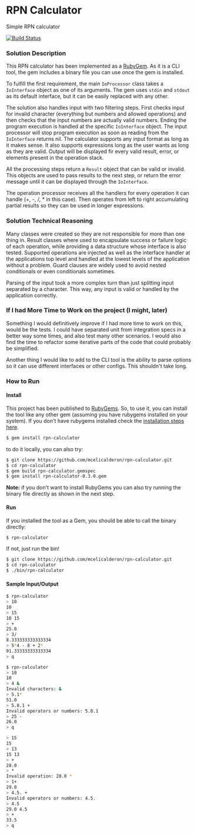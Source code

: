 # RPN Calculator

Simple RPN calculator

[![Build Status](https://travis-ci.org/mcelicalderon/rpn-calculator.svg?branch=master)](https://travis-ci.org/mcelicalderon/rpn-calculator)

### Solution Description

This RPN calculator has been implemented as a [RubyGem](https://rubygems.org/).
As it is a CLI tool, the gem includes a binary file you can use once the gem is
installed.

To fulfill the first requirement, the main `IoProcessor` class takes a `IoInterface`
object as one of its arguments. The gem uses `stdin` and `stdout` as its default
interface, but it can be easily replaced with any other.

The solution also handles input with two filtering steps. First checks input
for invalid character (everything but numbers and allowed operations) and then
checks that the input numbers are actually valid numbers. Ending the program
execution is handled at the specific `IoInterface` object. The input processor
will stop program execution as soon as reading from the `IoInterface` returns nil.
The calculator supports any input format as long as it makes sense. It also supports
expressions long as the user wants as long as they are valid.
Output will be displayed fir every valid result, error, or elements present in the
operation stack.

All the processing steps return a `Result` object that can be valid or invalid.
This objects are used to pass results to the next step, or return the error message
until it can be displayed through the `IoInterface`.

The operation processor receives all the handlers for every operation it can handle
(+, -, /, \* in this case). Then operates from left to right accumulating partial results
so they can be used in longer expressions.

### Solution Technical Reasoning
Many classes were created so they are not responsible for more than one thing in.
Result classes where used to encapsulate success or failure logic of each operation,
while providing a data structure whose interface is also tested.
Supported operations are injected as well as the interface handler at the applications
top level and handled at the lowest levels of the application without a problem.
Guard clauses are widely used to avoid nested conditionals or even conditionals sometimes.

Parsing of the input took a more complex turn than just splitting input separated
by a character. This way, any input is valid or handled by the application correctly.

### If I had More Time to Work on the project (I might, later)

Something I would definitively improve if I had more time to work on this, would be
the tests. I could have separated unit from integration specs in a better way some times,
and also test many other scenarios. I would also find the time to refactor some
iterative parts of the code that could probably be simplified.

Another thing I would like to add to the CLI tool is the ability to parse options
so it can use different interfaces or other configs. This shouldn't take long.

### How to Run
#### Install
This project has been published to [RubyGems](https://rubygems.org/). So, to use it,
you can install the tool like any other gem (assuming you have rubygems installed on your system). If you don't have rubygems installed check the
[installation steps here](https://rubygems.org/pages/download).

```bash
$ gem install rpn-calculator
```

to do it locally, you can also try:

```bash
$ git clone https://github.com/mcelicalderon/rpn-calculator.git
$ cd rpn-calculator
$ gem build rpn-calculator.gemspec
$ gem install rpn-calculator-0.3.0.gem
```

**Note:** if you don't want to install RubyGems you can also try running the binary file
directly as shown in the next step.
#### Run

If you installed the tool as a Gem, you should be able to call the binary directly:

```bash
$ rpn-calculator
```

If not, just run the bin!

```bash
$ git clone https://github.com/mcelicalderon/rpn-calculator.git
$ cd rpn-calculator
$ ./bin/rpn-calculator
```

#### Sample Input/Output

```bash
$ rpn-calculator
> 10
10
> 15
10 15
> +
25.0
> 3/
8.333333333333334
> 5*4 - 8 + 2*
91.33333333333334
> q
```

```bash
$ rpn-calculator
> 10
10
> 4 &
Invalid characters: &
> 5.1*
51.0
> 5.8.1 +
Invalid operators or numbers: 5.8.1
> 25 -
26.0
> q
```

```bash
> 15
15
> 13
15 13
> +
28.0
> *
Invalid operation: 28.0 *
> 1+
29.0
> 4.5. +
Invalid operators or numbers: 4.5.
> 4.5  
29.0 4.5
> +
33.5
> q
```
